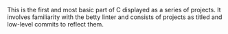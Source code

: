 This is the first and most basic part of C displayed as a series of projects. It involves familiarity with the betty linter and consists of projects as titled and low-level commits to reflect them.
